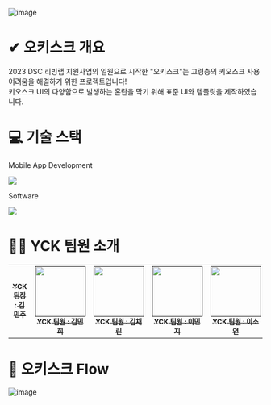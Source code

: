 ![image](https://github.com/Yes-We-can-Kiosk/O-kisk/assets/156570720/9ccbe256-0ebb-459e-86bb-543904a5dd6d)

# ✔ 오키스크 개요  
2023 DSC 리빙랩 지원사업의 일원으로 시작한 "오키스크"는 고령층의 키오스크 사용 어려움을 해결하기 위한 프로젝트입니다!  
키오스크 UI의 다양함으로 발생하는 혼란을 막기 위해 표준 UI와 템플릿을 제작하였습니다.  
  

# 💻 기술 스택  
Mobile App Development  
  
<img src="https://img.shields.io/badge/Android Studio-3DDC84?style=for-the-badge&logo=Android Studio&logoColor=white">  

Software  
  
<img src="https://img.shields.io/badge/Figma-F24E1E?style=for-the-badge&logo=Figma&logoColor=white">  


# 🙆‍♀️ YCK 팀원 소개  
<table>
  <tbody>
    <tr>
      <td align="center"><a href=""><img src="width="100px;" alt=""/><br /><sub><b>YCK 팀장 : 김민주</b></sub></a><br /></td>
      <td align="center"><a href=""><img src="" width="100px;" alt=""/><br /><sub><b>YCK 팀원 : 김민희</b></sub></a><br /></td>
      <td align="center"><a href=""><img src="" width="100px;" alt=""/><br /><sub><b>YCK 팀원 : 김채린</b></sub></a><br /></td>
      <td align="center"><a href=""><img src="" width="100px;" alt=""/><br /><sub><b>YCK 팀원 : 이민지</b></sub></a><br /></td>
      <td align="center"><a href=""><img src="" width="100px;" alt=""/><br /><sub><b>YCK 팀원 : 이소연</b></sub></a><br /></td>
      <td align="center"><a href=""><img src="" width="100px;" alt=""/><br /><sub><b>YCK 팀원 : 이영재</b></sub></a><br /></td>
    </tr>
  </tbody>
</table>  


# 🌈 오키스크 Flow  
![image](https://github.com/Yes-We-can-Kiosk/O-kisk/assets/156570720/308f32fa-1d51-4f29-96c0-ce4e23208eb1)  



